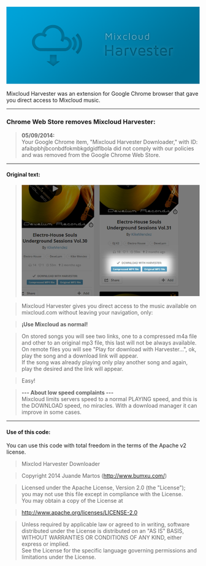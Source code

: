 ![Mixcloud Harvester](https://raw.githubusercontent.com/Bumxu/MixcloudHarvester/master/Branding/desplazamiento.png)

Mixcloud Harvester was an extension for Google Chrome browser that gave you direct access to Mixcloud music.

* * *

### Chrome Web Store removes Mixcloud Harvester:
> **05/09/2014:**  
Your Google Chrome item, "Mixcloud Harvester Downloader," with ID: afaibpbhjbconbdfokmbkgdgidflbola did not comply with our policies and was removed from the Google Chrome Web Store.

* * *

#### Original text:
> ![MH in action](https://raw.githubusercontent.com/Bumxu/MixcloudHarvester/master/Branding/MK%203.0/H1.png)

> Mixcloud Harvester gives you direct access to the music available on mixcloud.com without leaving your navigation, only:  

> **¡Use Mixcloud as normal!**

> On stored songs you will see two links, one to a compressed m4a file and other to an original mp3 file, this last will not be always available.  
> On remote files you will see "Play for download with Harvester...", ok, play the song and a download link will appear.  
If the song was already playing only play another song and again, play the desired and the link will appear.

> Easy!

> **--- About low speed complaints ---**  
Mixcloud limits servers speed to a normal PLAYING speed, and this is the DOWNLOAD speed, no miracles.
With a download manager it can improve in some cases.

* * *

#### Use of this code:
You can use this code with total freedom in the terms of the Apache v2 license.

> Mixclod Harvester Downloader

> Copyright 2014 Juande Martos (http://www.bumxu.com/)

> Licensed under the Apache License, Version 2.0 (the "License");  
you may not use this file except in compliance with the License.  
You may obtain a copy of the License at  

> http://www.apache.org/licenses/LICENSE-2.0

> Unless required by applicable law or agreed to in writing, software  
distributed under the License is distributed on an "AS IS" BASIS,  
WITHOUT WARRANTIES OR CONDITIONS OF ANY KIND, either express or implied.  
See the License for the specific language governing permissions and  
limitations under the License.
